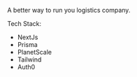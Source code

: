 A better way to run you logistics company.

Tech Stack:
- NextJs
- Prisma
- PlanetScale
- Tailwind 
- Auth0
